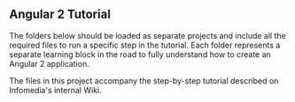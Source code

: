 ## Angular 2 Tutorial

The folders below should be loaded as separate projects and include all the required files to run a specific step in the tutorial. Each folder represents a separate learning block in the road to fully understand how to create an Angular 2 application.

The files in this project accompany the step-by-step tutorial described on Infomedia's internal Wiki.
